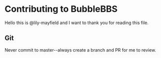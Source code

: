 # Contributing to BubbleBBS

Hello this is @lily-mayfield and I want to thank you for reading this file.

## Git

Never commit to master--always create a branch and PR for me to review.
